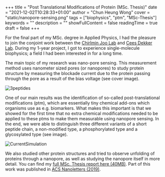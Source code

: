 +++ 
title = "Post Translational Modifications of Protein (MSc. Thesis)" 
date = "2021-12-02T10:28:33+01:00" 
author = "Chun Heung Wong" 
cover = "static/nanopore-sensing.png" 
tags = ["biophysics", "ptm", "MSc-Thesis"] 
keywords = "" 
description = "" 
showFullContent = false
readingTime = true 
draft = false
+++

For the final part of my MSc. degree in Applied Physics, I had the pleasure to join the conjoint work between the [Chirlmin Joo Lab](https://www.chirlmin.org/) and [Cees Dekker Lab](https://ceesdekkerlab.nl/). During my 1-year project, I got to experience single-molecule biophysics; a field I had been interested in for a long time.

The main topic of my research was nano-pore sensing. This measurement method uses nanometer sized pores (or nanopores) to study protein structure by measuring the blockade current due to the protein passing through the pore as a result of the bias voltage (see cover image). 

![3peptides](/static/3types.png)

One of our main results was the identification of so-called post-translational modifications (ptm), which are essentially tiny chemical add-ons which organisms use as e.g. biomarkers. What makes this important is that we showed for the first time that no extra chemical modifications needed to be applied to these ptms to make them measurable using nanopore sensing. In the end, we were able to distinguish three different variants of a short peptide chain, a non-modified type, a phosphorylated type and a glycosylated type (see image). 

![CurrentSimulation](/static/current_simulation.png)

We also studied other protein structures and tried to observe unfolding of proteins through a nanopore, as well as studying the nanopore itself in more detail. You can find my [full MSc. Thesis report here (40MB)](https://drive.google.com/file/d/1GHiPVFH8NNnNYnqhBEGsHXz5QzU3QG_u/view). Part of this work was published in [ACS Nanoletters (2019)](https://pubs.acs.org/doi/10.1021/acs.nanolett.9b03134). 
